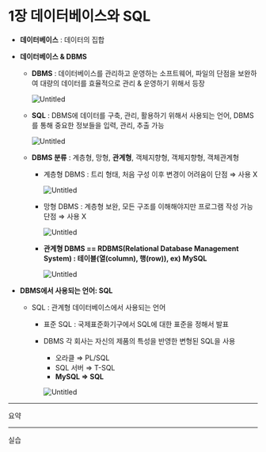 # 1장 데이터베이스와 SQL

- **데이터베이스** : 데이터의 집합
- **데이터베이스 & DBMS**
    - **DBMS** : 데이터베이스를 관리하고 운영하는 소프트웨어, 파일의 단점을 보완하여 대량의 데이터를 효율적으로 관리 & 운영하기 위해서 등장
        
        ![Untitled](https://prod-files-secure.s3.us-west-2.amazonaws.com/35a7bcc7-c843-4751-8d64-bcb54fea2ebe/0519b017-c484-4f29-bdad-8b43a8399377/Untitled.png)
        
    - **SQL** : DBMS에 데이터를 구축, 관리, 활용하기 위해서 사용되는 언어, DBMS를 통해 중요한 정보들을 입력, 관리, 추출 가능
        
        ![Untitled](https://prod-files-secure.s3.us-west-2.amazonaws.com/35a7bcc7-c843-4751-8d64-bcb54fea2ebe/b85f1e58-bf19-43f6-983e-251933ee2d90/Untitled.png)
        
    - **DBMS 분류** : 계층형, 망형, **관계형**, 객체지향형, 객체지향형, 객체관계형
        - 계층형 DBMS : 트리 형태, 처음 구성 이후 변경이 어려움이 단점 ⇒ 사용 X
            
            ![Untitled](https://prod-files-secure.s3.us-west-2.amazonaws.com/35a7bcc7-c843-4751-8d64-bcb54fea2ebe/a8d573c7-27a4-475b-93b5-e743ea07ea55/Untitled.png)
            
        - 망형 DBMS : 계층형 보완, 모든 구조를 이해해야지만 프로그램 작성 가능 단점 ⇒ 사용 X
            
            ![Untitled](https://prod-files-secure.s3.us-west-2.amazonaws.com/35a7bcc7-c843-4751-8d64-bcb54fea2ebe/30d2b8a1-b0b2-45ce-be0b-19431c5f0d9e/Untitled.png)
            
        - **관계형 DBMS == RDBMS(Relational Database Management System) : 테이블(열(column), 행(row)), ex) MySQL**
            
            ![Untitled](https://prod-files-secure.s3.us-west-2.amazonaws.com/35a7bcc7-c843-4751-8d64-bcb54fea2ebe/aff6a7c9-44a3-4140-a35c-a6cbc93f1b57/Untitled.png)
            
- **DBMS에서 사용되는 언어: SQL**
    - SQL : 관계형 데이터베이스에서 사용되는 언어
        - 표준 SQL : 국제표준화기구에서 SQL에 대한 표준을 정해서 발표
        - DBMS 각 회사는 자신의 제품의 특성을 반영한 변형된 SQL을 사용
            - 오라클 ⇒ PL/SQL
            - SQL 서버 ⇒ T-SQL
            - **MySQL ⇒ SQL**
            
            ![Untitled](https://prod-files-secure.s3.us-west-2.amazonaws.com/35a7bcc7-c843-4751-8d64-bcb54fea2ebe/87fec5d5-ebaa-4b44-95a4-01d224628b7c/Untitled.png)
            

---

요약

---

실습